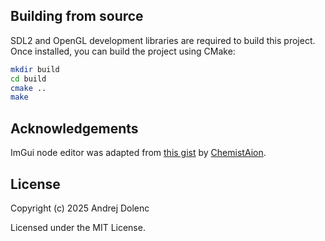## Building from source

SDL2 and OpenGL development libraries are required to build this project.
Once installed, you can build the project using CMake:

```sh
mkdir build
cd build
cmake ..
make
```

## Acknowledgements
ImGui node editor was adapted from [this gist](https://gist.github.com/ChemistAion/0cd64b71711d81661344af040c142c1c) by [ChemistAion](https://github.com/ChemistAion).

## License

Copyright (c) 2025 Andrej Dolenc

Licensed under the MIT License.
